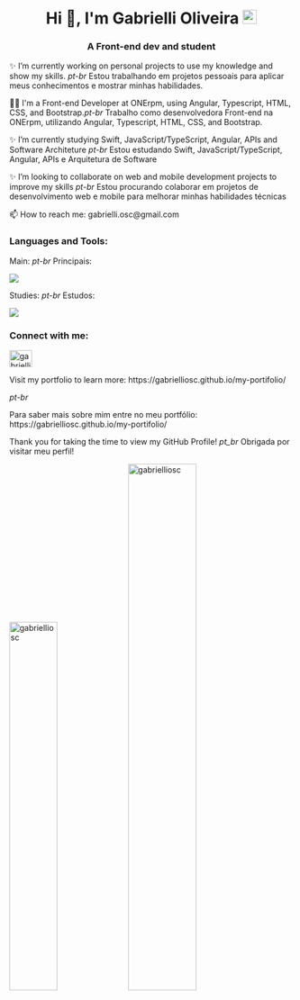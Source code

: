 <h1 align="center">Hi 👋, I'm Gabrielli Oliveira <img src="https://raw.githubusercontent.com/Tarikul-Islam-Anik/Animated-Fluent-Emojis/master/Emojis/Travel%20and%20places/Rainbow.png" alt="Rainbow" width="25" height="25" /></h1>
<h3 align="center">A Front-end dev and student</h3>

<p>✨ I’m currently working on personal projects to use my knowledge and show my skills. <i>pt-br</i> Estou trabalhando em projetos pessoais para aplicar meus conhecimentos e mostrar minhas habilidades.</p>
<p>👩‍💻 I'm a Front-end Developer at ONErpm, using Angular, Typescript, HTML, CSS, and Bootstrap.<i>pt-br</i> Trabalho como desenvolvedora Front-end na ONErpm, utilizando Angular, Typescript, HTML, CSS, and Bootstrap.</p>
<p>✨ I’m currently studying Swift, JavaScript/TypeScript, Angular, APIs and Software Architeture <i>pt-br</i> Estou estudando Swift, JavaScript/TypeScript, Angular, APIs e Arquitetura de Software</p>
<p>✨ I’m looking to collaborate on web and mobile development projects to improve my skills <i>pt-br</i> Estou procurando colaborar em projetos de desenvolvimento web e mobile para melhorar minhas habilidades técnicas</p>
<p> 📫 How to reach me: gabrielli.osc@gmail.com </p>

<h3 align="left">Languages and Tools:</h3>
<p>Main: <i>pt-br</i> Principais:</p>
<img src="https://go-skill-icons.vercel.app/api/icons?i=react,angular,ts,js,py,styledcomponents,sass,html,css,tailwind,materialui,d3,npm,vite,git,github,figma,canva,vscode,nodejs,miro" />

<p>Studies: <i>pt-br</i> Estudos:</p>
<img src="https://go-skill-icons.vercel.app/api/icons?i=swift,xcode,java,androidstudio,next,flask,pbi,numpy,anaconda,pandas,sklearn,matplotlib,postgres,express,cypress,swagger,bootstrap,insomnia,postman,heroku,zed,sqlite,mysql,hadoop,jest,docker,selenium,gulp,r,cpp" />

<h3 align="left">Connect with me:</h3>
<p align="left">
<a href="https://linkedin.com/in/gabrielli-oliveira-cruz" target="blank"><img align="center" src="https://raw.githubusercontent.com/rahuldkjain/github-profile-readme-generator/master/src/images/icons/Social/linked-in-alt.svg" alt="gabrielli oliveira" height="30" width="40" /></a>
</p>
<p>Visit my portfolio to learn more: https://gabrielliosc.github.io/my-portifolio/ </p> <i>pt-br</i> <p>Para saber mais sobre mim entre no meu portfólio: https://gabrielliosc.github.io/my-portifolio/ </p>

Thank you for taking the time to view my GitHub Profile!
_pt_br_ Obrigada por visitar meu perfil!

<div align="left" width="100%">
  <img width="41%"  src="https://github-readme-stats-git-masterrstaa-rickstaa.vercel.app/api/top-langs?username=gabrielliosc&langs_count=10&include_orgs=true&show_icons=true&locale=en&layout=compact&theme=dracula&hide=jupyter%20notebook" alt="gabrielliosc" />  
  <img width="49%" padding="0" src="https://github-readme-stats-git-masterrstaa-rickstaa.vercel.app/api?username=gabrielliosc&include_orgs=true&show_icons=true&locale=en&theme=dracula" alt="gabrielliosc" />
</div>




